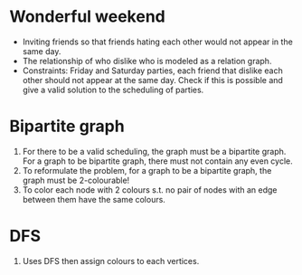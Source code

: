 # Wonderful weekend
- Inviting friends so that friends hating each other would not appear in the same day.
- The relationship of who dislike who is modeled as a relation graph.
- Constraints: Friday and Saturday parties, each friend that dislike each other should not appear at the same day. Check if this is possible and give a valid solution to the scheduling of parties.
# Bipartite graph
1. For there to be a valid scheduling, the graph must be a bipartite graph. For a graph to be bipartite graph, there must not contain any even cycle.
2. To reformulate the problem, for a graph to be a bipartite graph, the graph must be 2-colourable!
3. To color each node with 2 colours s.t. no pair of nodes with an edge between them have the same colours.

# DFS
1. Uses DFS then assign colours to each vertices.